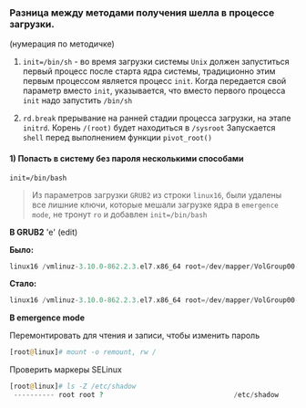 ### Разница между методами получения шелла в процессе загрузки.

(нумерация по методичке)
1) `init=/bin/sh`  - во время загрузки системы `Unix` должен запуститься первый процесс после старта ядра системы, 
традиционно этим первым процессом является процесс `init`. 
Когда передается свой параметр вместо `init`, указывается, что вместо первого процесса `init` надо запустить `/bin/sh`

2) `rd.break` прерывание на ранней стадии процесса загрузки, на этапе `initrd`. Корень `/(root)` будет находиться в `/sysroot` 
Запускается `shell` перед выполнением функции `pivot_root()`


#### 1) Попасть в систему без пароля несколькими способами
`init=/bin/bash`

> Из параметров загрузки `GRUB2` из строки `linux16`, были удалены все лишние ключи, которые мешали загрузке ядра в `emergence mode`, 
> не тронут `ro` и добавлен `init=/bin/bash`

__В GRUB2__ 'e' (edit)

__Было:__
```php
linux16 /vmlinuz-3.10.0-862.2.3.el7.x86_64 root=/dev/mapper/VolGroup00-LogVol00 ro no_timer_check console=tty0 console=ttyS0,115200n8 net.ifnames=0 biosdevname=0 elevator=noop crashkernel=auto rd.lvm.lv=VolGroup00/LogVol00 rd.lvm.lv=VolGroup00/LogVol01 rhgb quiet 
```
__Стало:__
```php
linux16 /vmlinuz-3.10.0-862.2.3.el7.x86_64 root=/dev/mapper/VolGroup00-LogVol00 ro init=/bin/bash  rd.lvm.lv=VolGroup00/LogVol00 rd.lvm.lv=VolGroup00/LogVol01
```

__В emergence mode__

Перемонтировать для чтения и записи, чтобы изменить пароль
```php
[root@linux]# mount -o remount, rw /
```
Проверить маркеры SELinux
```php
[root@linux]# ls -Z /etc/shadow
 ---------- root root ?                                /etc/shadow
```
